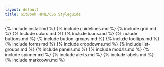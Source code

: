 ```yaml
---
layout: default
title: GitBook HTML/CSS Styleguide
---
```


{% include install.md %}
{% include guidelines.md %}
{% include grid.md %}
{% include colors.md %}
{% include icons.md %}
{% include buttons.md %}
{% include button-groups.md %}
{% include tooltips.md %}
{% include forms.md %}
{% include dropdowns.md %}
{% include list-groups.md %}
{% include panels.md %}
{% include modals.md %}
{% include spinner.md %}
{% include alerts.md %}
{% include labels.md %}
{% include markdown.md %}